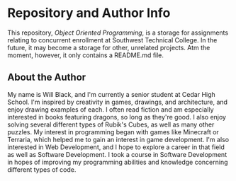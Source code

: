 <h1> Repository and Author Info </h1>
  
This repository, *Object Oriented Programming*, is a storage for assignments relating to concurrent enrollment at Southwest Technical College. In the future, it may become a storage for other, unrelated projects. Atm the moment, however, it only contains a README.md file.

<h2> About the Author </h2>

My name is Will Black, and I'm currently a senior student at Cedar High School. I'm inspired by creativity in games, drawings, and architecture, and enjoy drawing examples of each. I often read fiction and am especially interested in books featuring dragons, so long as they're good. I also enjoy solving several different types of Rubik's Cubes, as well as many other puzzles. My interest in programming began with games like Minecraft or Terraria, which helped me to gain an interest in game development. I'm also interested in Web Development, and I hope to explore a career in that field as well as Software Development. I took a course in Software Development in hopes of improving my programming abilities and knowledge concerning different types of code.

